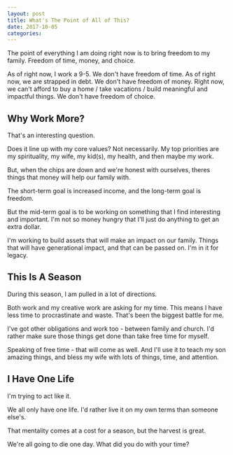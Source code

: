 ```yaml
---
layout: post
title: What's The Point of All of This?
date: 2017-10-05
categories: 
---
```

The point of everything I am doing right now is to bring freedom to my family. Freedom of time, money, and choice.

As of right now, I work a 9-5. We don't have freedom of time. As of right now, we are strapped in debt. We don't have freedom of money. Right now, we can't afford to buy a home / take vacations / build meaningful and impactful things. We don't have freedom of choice.

## Why Work More?

That's an interesting question. 

Does it line up with my core values? Not necessarily. My top priorities are my spirituality, my wife, my kid(s), my health, and then maybe my work.

But, when the chips are down and we're honest with ourselves, theres things that money will help our family with.

The short-term goal is increased income, and the long-term goal is freedom.

But the mid-term goal is to be working on something that I find interesting and important. I'm not so money hungry that I'll just do anything to get an extra dollar.

I'm working to build assets that will make an impact on our family. Things that will have generational impact, and that can be passed on. I'm in it for legacy.

## This Is A Season

During this season, I am pulled in a lot of directions. 

Both work and my creative work are asking for my time. This means I have less time to procrastinate and waste. That's been the biggest battle for me.

I've got other obligations and work too - between family and church. I'd rather make sure those things get done than take free time for myself. 

Speaking of free time - that will come as well. And I'll use it to teach my son amazing things, and bless my wife with lots of things, time, and attention.

## I Have One Life

I'm trying to act like it.

We all only have one life. I'd rather live it on my own terms than someone else's. 

That mentality comes at a cost for a season, but the harvest is great.

We're all going to die one day. What did you do with your time?
